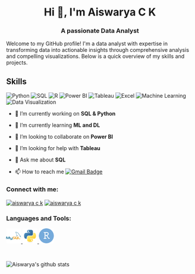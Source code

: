 <h1 align="center">Hi 👋, I'm Aiswarya C K</h1>
<h3 align="center">A passionate Data Analyst</h3>

Welcome to my GitHub profile! I'm a data analyst with expertise in transforming data into actionable insights through comprehensive analysis and compelling visualizations. Below is a quick overview of my skills and projects.

<!--<p align="left"> <a href="https://github.com/ryo-ma/github-profile-trophy"><img src="https://github-profile-trophy.vercel.app/?username=dataquant365" alt="dataquant365" /></a> </p>-->


## Skills
![Python](https://img.shields.io/badge/Python-Expert-brightgreen)
![SQL](https://img.shields.io/badge/SQL-Advanced-blue)
![R](https://img.shields.io/badge/R-Expert-red)
![Power BI](https://img.shields.io/badge/Power%20BI-Expert-yellow)
![Tableau](https://img.shields.io/badge/Tableau-Expert-orange)
![Excel](https://img.shields.io/badge/Excel-Advanced-green)
![Machine Learning](https://img.shields.io/badge/Machine%20Learning-Advanced-brightgreen)
![Data Visualization](https://img.shields.io/badge/Data%20Visualization-Expert-blue)


- 🔭 I’m currently working on **SQL & Python**

- 🌱 I’m currently learning **ML and DL**

- 👯 I’m looking to collaborate on **Power BI**

- 🤝 I’m looking for help with **Tableau**

- 💬 Ask me about **SQL**

- 📫 How to reach me
  [![Gmail Badge](https://img.shields.io/badge/-aiswaryackkrishnan@gmail.com-c14438?style=flat-square&logo=Gmail&logoColor=white&link=mailto:aiswaryackkrishnan@gmail.com)](mailto:mailharshkhatri@gmail.com)


<h3 align="left">Connect with me:</h3>
<p align="left">
<a href="https://linkedin.com/in/aiswarya c k" target="blank"><img align="center" src="https://raw.githubusercontent.com/rahuldkjain/github-profile-readme-generator/master/src/images/icons/Social/linked-in-alt.svg" alt="aiswarya c k" height="30" width="40" /></a>
<a href="https://www.hackerrank.com/aiswarya c k" target="blank"><img align="center" src="https://raw.githubusercontent.com/rahuldkjain/github-profile-readme-generator/master/src/images/icons/Social/hackerrank.svg" alt="aiswarya c k" height="30" width="40" /></a>
</p>

<h3 align="left">Languages and Tools:</h3>
<p align="left"> <a href="https://www.mysql.com/" target="_blank" rel="noreferrer"> <img src="https://raw.githubusercontent.com/devicons/devicon/master/icons/mysql/mysql-original-wordmark.svg" alt="mysql" width="40" height="40"/> </a> <a href="https://www.python.org/" target="_blank" rel="noreferrer"> <img src="https://raw.githubusercontent.com/devicons/devicon/master/icons/python/python-original.svg" alt="python" width="40" height="40"/> </a> <a href="https://www.rstudio.com/" target="_blank" rel="noreferrer"> <img src="https://raw.githubusercontent.com/devicons/devicon/master/icons/rstudio/rstudio-original.svg" alt="rstudio" width="40" height="40"/></a>
</p>

<br>

![Aiswarya's github stats](https://github-readme-stats.vercel.app/api?username=DataQuant365&hide=["issues"]&show_icons=true)

<br>








